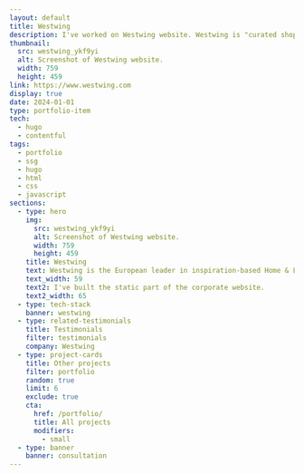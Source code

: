 ```yaml
---
layout: default
title: Westwing
description: I've worked on Westwing website. Westwing is "curated shoppable magazine", inspiring customers with the newest trends, themes, stories, brands and products.
thumbnail:
  src: westwing_ykf9yi
  alt: Screenshot of Westwing website.
  width: 759
  height: 459
link: https://www.westwing.com
display: true
date: 2024-01-01
type: portfolio-item
tech:
  - hugo
  - contentful
tags:
  - portfolio
  - ssg
  - hugo
  - html
  - css
  - javascript
sections:
  - type: hero
    img:
      src: westwing_ykf9yi
      alt: Screenshot of Westwing website.
      width: 759
      height: 459
    title: Westwing
    text: Westwing is the European leader in inspiration-based Home & Living eCommerce. They offer their customers carefully selected products from the full range of Home & Living categories in an inspirational environment.
    text_width: 59
    text2: I've built the static part of the corporate website.
    text2_width: 65
  - type: tech-stack
    banner: westwing
  - type: related-testimonials
    title: Testimonials
    filter: testimonials
    company: Westwing
  - type: project-cards
    title: Other projects
    filter: portfolio
    random: true
    limit: 6
    exclude: true
    cta:
      href: /portfolio/
      title: All projects
      modifiers:
        - small
  - type: banner
    banner: consultation
---
```

